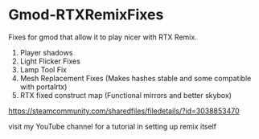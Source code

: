 # Gmod-RTXRemixFixes

Fixes for gmod that allow it to play nicer with RTX Remix.

1. Player shadows
2. Light Flicker Fixes
3. Lamp Tool Fix
4. Mesh Replacement Fixes (Makes hashes stable and some compatible with portalrtx)
5. RTX fixed construct map (Functional mirrors and better skybox)

https://steamcommunity.com/sharedfiles/filedetails/?id=3038853470

visit my YouTube channel for a tutorial in setting up remix itself